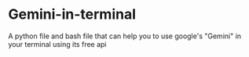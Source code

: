 # Gemini-in-terminal
A python file and bash file that can help you to use google's "Gemini" in your terminal using its free api
